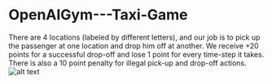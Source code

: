 # OpenAIGym---Taxi-Game
There are 4 locations (labeled by different letters), and our job is to pick up the passenger at one location and drop him off at another. We receive +20 points for a successful drop-off and lose 1 point for every time-step it takes. There is also a 10 point penalty for illegal pick-up and drop-off actions.
![alt text](https://storage.googleapis.com/lds-media/images/Reinforcement_Learning_Taxi_Env.width-1200.png)
